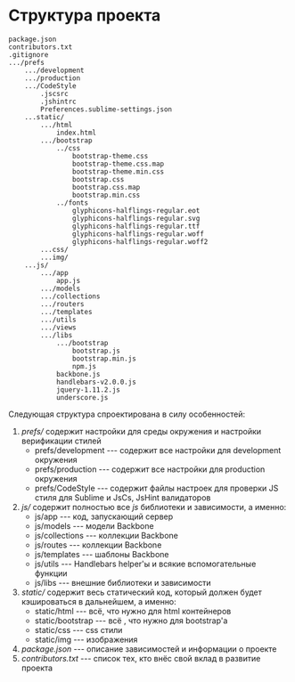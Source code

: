 # Структура проекта

```
package.json  
contributors.txt  
.gitignore  
.../prefs  
    .../development  
    .../production  
    .../CodeStyle  
        .jscsrc  
        .jshintrc  
        Preferences.sublime-settings.json  
    ...static/  
        .../html  
            index.html  
        .../bootstrap  
            ../css  
                bootstrap-theme.css  
                bootstrap-theme.css.map  
                bootstrap-theme.min.css  
                bootstrap.css  
                bootstrap.css.map  
                bootstrap.min.css  
            ../fonts  
                glyphicons-halflings-regular.eot  
                glyphicons-halflings-regular.svg  
                glyphicons-halflings-regular.ttf  
                glyphicons-halflings-regular.woff  
                glyphicons-halflings-regular.woff2  
        ...css/  
        ...img/  
    ...js/  
        .../app  
            app.js  
        .../models  
        .../collections  
        .../routers  
        .../templates  
        .../utils  
        .../views  
        .../libs  
            .../bootstrap  
                bootstrap.js  
                bootstrap.min.js  
                npm.js  
            backbone.js  
            handlebars-v2.0.0.js  
            jquery-1.11.2.js  
            underscore.js  
```

Следующая структура спроектирована в силу особенностей:    
1. *prefs/* содержит настройки для среды окружения и настройки верификации стилей  
    -   prefs/development --- содержит все настройки для development окружения  
    -   prefs/production --- содержит все настройки для production окружения  
    -   prefs/CodeStyle --- содержит файлы настроек для проверки JS стиля для Sublime и JsCs, JsHint валидаторов  
2. *js/* содержит полностью все *js* библиотеки и зависимости, а именно:  
    -   js/app --- код, запускающий сервер  
    -   js/models --- модели Backbone  
    -   js/collections --- коллекции Backbone  
    -   js/routes --- коллекции Backbone  
    -   js/templates --- шаблоны Backbone  
    -   js/utils --- Handlebars helper'ы и всякие вспомогательные функции  
    -   js/libs --- внешние библиотеки и зависимости  
3. *static/* содержит весь статический код, который должен будет кэшироваться в дальнейшем, а именно:     
    -   static/html --- всё, что нужно для html контейнеров  
    -   static/bootstrap --- всё , что нужно для bootstrap'а  
    -   static/css --- css стили  
    -   static/img --- изображения  
4. *package.json* --- описание зависимостей и информации о проекте  
5. *contributors.txt* --- список тех, кто внёс свой вклад в развитие проекта  